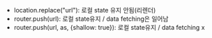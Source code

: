 - location.replace("url"): 로컬 state 유지 안됨(리렌더)
- router.push(url): 로컬 state유지 / data fetching은 일어남
- router.push(url, as, {shallow: true}): 로컬 state유지 / data fetching x
